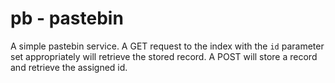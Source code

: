 # pb - pastebin  
A simple pastebin service. A GET request to the index with the `id` parameter
set appropriately will retrieve the stored record. A POST will store a record
and retrieve the assigned id.
